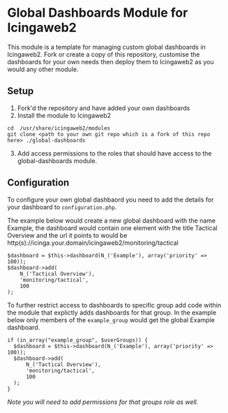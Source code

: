 # Global Dashboards Module for Icingaweb2 
This module is a template for managing custom global dashboards in Icingaweb2. Fork or create a copy of this repository, customise the dashboards for your own needs then deploy them to Icingaweb2 as you would any other module.

## Setup
1. Fork'd the repository and have added your own dashboards
2. Install the module to Icingaweb2
```
cd  /usr/share/icingaweb2/modules
git clone <path to your own git repo which is a fork of this repo here> ./global-dashboards
```
3. Add access permissions to the roles that should have access to the global-dashboards module.

## Configuration
To configure your own global dashbaord you need to add the details for your dashboard to `configuration.php`.

The example below would create a new global dashboard with the name Example, the dashboard would contain one element with the title Tactical Overview and the url it points to would be http(s)://icinga.your.domain/icingaweb2/monitoring/tactical
```
$dashboard = $this->dashboard(N_('Example'), array('priority' => 100));
$dashboard->add(
    N_('Tactical Overview'),
    'monitoring/tactical',
    100
);
```

To further restrict access to dashboards to specific group add code within the module that explictly adds dashboards for that group. 
In the example below only members of the `example_group` would get the global Example dashboard.
```
if (in_array("example_group", $userGroups)) {
  $dashboard = $this->dashboard(N_('Example'), array('priority' => 100));
  $dashboard->add(
      N_('Tactical Overview'),
      'monitoring/tactical',
      100
  );
}
```
_Note you will need to add permissions for that groups role as well._
